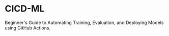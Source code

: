 # CICD-ML
Beginner's Guide to Automating Training, Evaluation, and Deploying Models using GitHub Actions.
